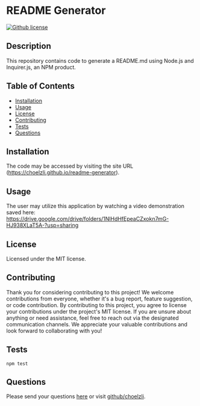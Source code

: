 # README Generator

  [![Github license](https://img.shields.io/badge/License-MIT-e6e7bb.svg)](https://opensource.org/license/mit/)
  
  ## Description
  This repository contains code to generate a README.md using Node.js and Inquirer.js, an NPM product.
  ## Table of Contents
  * [Installation](#installation)
  * [Usage](#usage)
  * [License](#license)
  * [Contributing](#contributing)
  * [Tests](#tests)
  * [Questions](#questions)
  ## Installation
  The code may be accessed by visiting the site URL (https://choelzli.github.io/readme-generator).
  ## Usage
  The user may utilize this application by watching a video demonstration saved here: https://drive.google.com/drive/folders/1NlHdHfEpeaCZxokn7mG-HJ938XLaT5A-?usp=sharing
  ## License
  Licensed under the MIT license.
  ## Contributing
  Thank you for considering contributing to this project! We welcome contributions from everyone, whether it's a bug report, feature suggestion, or code contribution. By contributing to this project, you agree to license your contributions under the project's MIT license. If you are unsure about anything or need assistance, feel free to reach out via the designated communication channels. We appreciate your valuable contributions and look forward to collaborating with you!
  ## Tests
  
  ```
  npm test
  ```

  ## Questions
  Please send your questions [here](mailto:choelzli@yahoo.com?subject=[GitHub]%20Dev%20Connect) or visit [github/choelzli](https://github.com/choelzli).
